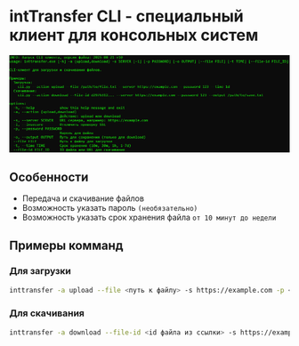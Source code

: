 # intTransfer CLI - специальный клиент для консольных систем

<p align="center">
  <img src="preview.png" alt="Главная страница" width="600"/>
</p>

## Особенности
- Передача и скачивание файлов
- Возможность указать пароль `(необязательно)`
- Возможность указать срок хранения файла `от 10 минут до недели`

## Примеры комманд

### Для загрузки

```bash
inttransfer -a upload --file <путь к файлу> -s https://example.com -p <пароль> -t 7d
```

### Для скачивания

```bash
inttransfer -a download --file-id <id файла из ссылки> -s https://example.com  -p <пароль> -o <путь для сохранения>
```
